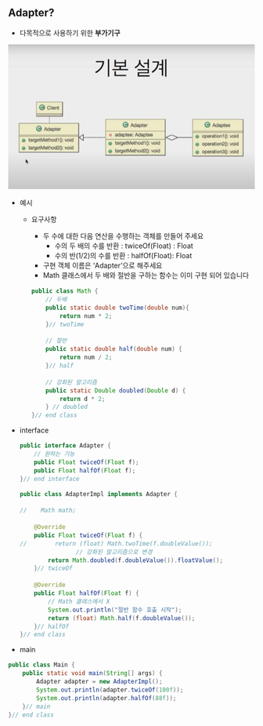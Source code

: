 ## Adapter?

- 다목적으로 사용하기 위한 **부가기구**

![04.png](img/04.png)     


- 예시
    - 요구사항
        - 두 수에 대한 다음 연산을 수행하는 객체를 만들어 주세요
            - 수의 두 배의 수를 반환 : twiceOf(Float) : Float
            - 수의 반(1/2)의 수를 반환 : halfOf(Float): Float
        - 구현 객체 이름은 ‘Adapter’으로 해주세요
        - Math 클래스에서 두 배와 절반을 구하는 함수는 이미 구현 되어 있습니다
        
        ```java
        public class Math {
            // 두배
            public static double twoTime(double num){
                return num * 2;
            }// twoTime
        
            // 절반
            public static double half(double num) {
                return num / 2;
            }// half
        
            // 강화된 알고리즘
            public static Double doubled(Double d) {
                return d * 2;
            } // doubled
        }// end class
        ```
        
- interface
    
    ```java
    public interface Adapter {
        // 원하는 기능
        public Float twiceOf(Float f);
        public Float halfOf(Float f);
    }// end interface
    ```
    
    ```java
    public class AdapterImpl implements Adapter {
    
    //    Math math;
    
        @Override
        public Float twiceOf(Float f) {
    //        return (float) Math.twoTime(f.doubleValue());
    				// 강화된 알고리즘으로 변경
            return Math.doubled(f.doubleValue()).floatValue();
        }// twiceOf
    
        @Override
        public Float halfOf(Float f) {
            // Math 클래스에서 X
            System.out.println("절반 함수 호출 시작");
            return (float) Math.half(f.doubleValue());
        }// halfOf
    }// end class
    ```
    
- main

```java
public class Main {
    public static void main(String[] args) {
        Adapter adapter = new AdapterImpl();
        System.out.println(adapter.twiceOf(100f));
        System.out.println(adapter.halfOf(88f));
    }// main
}// end class
```